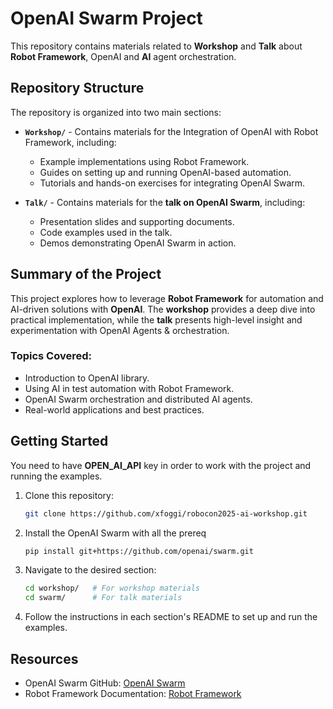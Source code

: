 # OpenAI Swarm Project

This repository contains materials related to **Workshop** and **Talk** about **Robot Framework**, OpenAI and **AI** agent orchestration.

## Repository Structure

The repository is organized into two main sections:

- **`Workshop/`** - Contains materials for the Integration of OpenAI with Robot Framework, including:
  - Example implementations using Robot Framework.
  - Guides on setting up and running OpenAI-based automation.
  - Tutorials and hands-on exercises for integrating OpenAI Swarm.

- **`Talk/`** - Contains materials for the **talk on OpenAI Swarm**, including:
  - Presentation slides and supporting documents.
  - Code examples used in the talk.
  - Demos demonstrating OpenAI Swarm in action.

## Summary of the Project

This project explores how to leverage **Robot Framework** for automation and AI-driven solutions with **OpenAI**. The **workshop** provides a deep dive into practical implementation, while the **talk** presents high-level insight and experimentation with OpenAI Agents & orchestration.

### Topics Covered:
- Introduction to OpenAI library.
- Using AI in test automation with Robot Framework.
- OpenAI Swarm orchestration and distributed AI agents.
- Real-world applications and best practices.

## Getting Started
You need to have **OPEN_AI_API** key in order to work with the project and running the examples.

1. Clone this repository:
   ```sh
   git clone https://github.com/xfoggi/robocon2025-ai-workshop.git
   ```
2. Install the OpenAI Swarm with all the prereq
   ```sh
   pip install git+https://github.com/openai/swarm.git
   ```
3. Navigate to the desired section:
   ```sh
   cd workshop/   # For workshop materials
   cd swarm/      # For talk materials
   ```
4. Follow the instructions in each section's README to set up and run the examples.

## Resources

- OpenAI Swarm GitHub: [OpenAI Swarm](https://github.com/openai/swarm)
- Robot Framework Documentation: [Robot Framework](https://robotframework.org/)